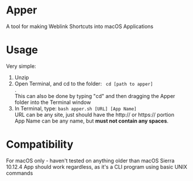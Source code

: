 # Apper
A tool for making Weblink Shortcuts into macOS Applications

# Usage
Very simple:
1. Unzip
2. Open Terminal, and cd to the folder: <code> cd [path to apper] </code>.
<br>This can also be done by typing "cd" and then dragging the Apper folder into the Terminal window
3. In Terminal, type: <code>bash apper.sh [URL] [App Name]</code>
<br>URL can be any site, just should have the http:// or https:// portion
<br>App Name can be any name, but **must not contain any spaces**.
    

# Compatibility
For macOS only - haven't tested on anything older than macOS Sierra 10.12.4
App should work regardless, as it's a CLI program using basic UNIX commands
